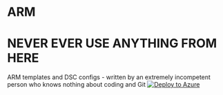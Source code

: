 # ARM
# NEVER EVER USE ANYTHING FROM HERE
ARM templates and DSC configs - written by an extremely incompetent person who knows nothing about coding and Git
[![Deploy to Azure](http://azuredeploy.net/deploybutton.png)](https://azuredeploy.net/)

